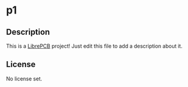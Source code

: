 # p1

## Description

This is a [LibrePCB](https://librepcb.org) project!
Just edit this file to add a description about it.

## License

No license set.
